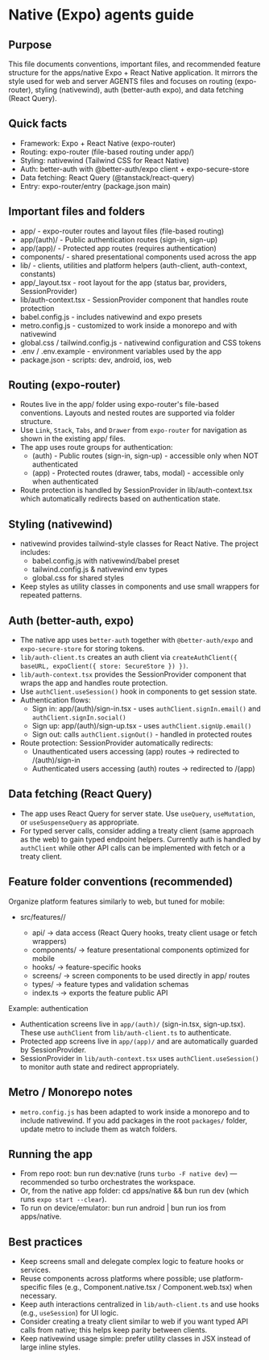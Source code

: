 Native (Expo) agents guide
==========================

Purpose
-------
This file documents conventions, important files, and recommended feature structure for the apps/native Expo + React Native application. It mirrors the style used for web and server AGENTS files and focuses on routing (expo-router), styling (nativewind), auth (better-auth expo), and data fetching (React Query).

Quick facts
-----------
- Framework: Expo + React Native (expo-router)
- Routing: expo-router (file-based routing under app/)
- Styling: nativewind (Tailwind CSS for React Native)
- Auth: better-auth with @better-auth/expo client + expo-secure-store
- Data fetching: React Query (@tanstack/react-query)
- Entry: expo-router/entry (package.json main)

Important files and folders
---------------------------
- app/                        - expo-router routes and layout files (file-based routing)
- app/(auth)/                 - Public authentication routes (sign-in, sign-up)
- app/(app)/                  - Protected app routes (requires authentication)
- components/                 - shared presentational components used across the app
- lib/                        - clients, utilities and platform helpers (auth-client, auth-context, constants)
- app/_layout.tsx             - root layout for the app (status bar, providers, SessionProvider)
- lib/auth-context.tsx        - SessionProvider component that handles route protection
- babel.config.js             - includes nativewind and expo presets
- metro.config.js             - customized to work inside a monorepo and with nativewind
- global.css / tailwind.config.js - nativewind configuration and CSS tokens
- .env / .env.example         - environment variables used by the app
- package.json                - scripts: dev, android, ios, web

Routing (expo-router)
----------------------
- Routes live in the app/ folder using expo-router's file-based conventions. Layouts and nested routes are supported via folder structure.
- Use `Link`, `Stack`, `Tabs`, and `Drawer` from `expo-router` for navigation as shown in the existing app/ files.
- The app uses route groups for authentication:
  - (auth) - Public routes (sign-in, sign-up) - accessible only when NOT authenticated
  - (app) - Protected routes (drawer, tabs, modal) - accessible only when authenticated
- Route protection is handled by SessionProvider in lib/auth-context.tsx which automatically redirects based on authentication state.

Styling (nativewind)
---------------------
- nativewind provides tailwind-style classes for React Native. The project includes:
  - babel.config.js with nativewind/babel preset
  - tailwind.config.js & nativewind env types
  - global.css for shared styles
- Keep styles as utility classes in components and use small wrappers for repeated patterns.

Auth (better-auth, expo)
-------------------------
- The native app uses `better-auth` together with `@better-auth/expo` and `expo-secure-store` for storing tokens.
- `lib/auth-client.ts` creates an auth client via `createAuthClient({ baseURL, expoClient({ store: SecureStore }) })`.
- `lib/auth-context.tsx` provides the SessionProvider component that wraps the app and handles route protection.
- Use `authClient.useSession()` hook in components to get session state.
- Authentication flows:
  - Sign in: app/(auth)/sign-in.tsx - uses `authClient.signIn.email()` and `authClient.signIn.social()`
  - Sign up: app/(auth)/sign-up.tsx - uses `authClient.signUp.email()`
  - Sign out: calls `authClient.signOut()` - handled in protected routes
- Route protection: SessionProvider automatically redirects:
  - Unauthenticated users accessing (app) routes → redirected to /(auth)/sign-in
  - Authenticated users accessing (auth) routes → redirected to /(app)

Data fetching (React Query)
---------------------------
- The app uses React Query for server state. Use `useQuery`, `useMutation`, or `useSuspenseQuery` as appropriate.
- For typed server calls, consider adding a treaty client (same approach as the web) to gain typed endpoint helpers. Currently auth is handled by `authClient` while other API calls can be implemented with fetch or a treaty client.

Feature folder conventions (recommended)
---------------------------------------
Organize platform features similarly to web, but tuned for mobile:

- src/features/<feature>/
  - api/          -> data access (React Query hooks, treaty client usage or fetch wrappers)
  - components/   -> feature presentational components optimized for mobile
  - hooks/        -> feature-specific hooks
  - screens/      -> screen components to be used directly in app/ routes
  - types/        -> feature types and validation schemas
  - index.ts      -> exports the feature public API

Example: authentication
- Authentication screens live in `app/(auth)/` (sign-in.tsx, sign-up.tsx). These use `authClient` from `lib/auth-client.ts` to authenticate.
- Protected app screens live in `app/(app)/` and are automatically guarded by SessionProvider.
- SessionProvider in `lib/auth-context.tsx` uses `authClient.useSession()` to monitor auth state and redirect appropriately.

Metro / Monorepo notes
----------------------
- `metro.config.js` has been adapted to work inside a monorepo and to include nativewind. If you add packages in the root `packages/` folder, update metro to include them as watch folders.

Running the app
---------------
- From repo root: bun run dev:native (runs `turbo -F native dev`) — recommended so turbo orchestrates the workspace.
- Or, from the native app folder: cd apps/native && bun run dev (which runs `expo start --clear`).
- To run on device/emulator: bun run android | bun run ios from apps/native.

Best practices
--------------
- Keep screens small and delegate complex logic to feature hooks or services.
- Reuse components across platforms where possible; use platform-specific files (e.g., Component.native.tsx / Component.web.tsx) when necessary.
- Keep auth interactions centralized in `lib/auth-client.ts` and use hooks (e.g., `useSession`) for UI logic.
- Consider creating a treaty client similar to web if you want typed API calls from native; this helps keep parity between clients.
- Keep nativewind usage simple: prefer utility classes in JSX instead of large inline styles.
